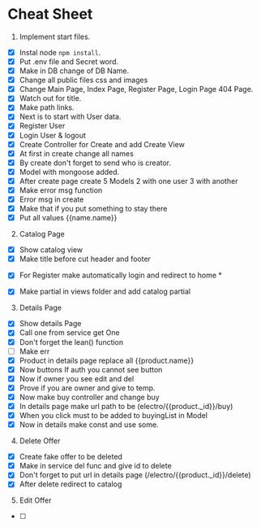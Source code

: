 # Cheat Sheet

1. Implement start files. 
- [x] Instal node `npm install`.
- [x] Put .env file and Secret word.
- [X] Make in DB change of DB Name.
- [x] Change all public files css and images
- [x] Change Main Page, Index Page, Register Page, Login Page 404 Page.
- [x] Watch out for title. 
- [x] Make path links. 
- [x] Next is to start with User data. 
- [x] Register User 
- [x] Login User & logout 
- [x] Create Controller for Create and add Create View  
- [x] At first in create change all names
- [x] By create don't forget to send who is creator.
- [x] Model with mongoose added.
- [x] After create page create 5 Models 2 with one user 3 with another
- [x] Make error msg function 
- [x] Error msg in create
- [x] Make that if you put something to stay there
- [x] Put all values {{name.name}}

2. Catalog Page
- [x] Show catalog view
- [x] Make title before cut header and footer
* [x] For Register make automatically login and redirect to home *
- [x] Make partial in views folder and add catalog partial

3. Details Page
- [x] Show details Page 
- [x] Call one from service get One
- [x] Don't forget the lean() function
- [ ] Make err 
- [x] Product in details page replace all {{product.name}}
- [x] Now buttons If auth you cannot see button
- [x] Now if owner you see edit and del
- [x] Prove if you are owner and give to temp.
- [x] Now make buy controller and change buy 
- [x] In details page make url path to be (electro/{{product._id}}/buy)
- [x] When you click must to be added to buyingList in Model
- [x] Now in details make const and use some.

4. Delete Offer
- [x] Create fake offer to be deleted 
- [x] Make in service del func and give id to delete 
- [x] Don't forget to put url in details page (/electro/{{product._id}}/delete)
- [x] After delete redirect to catalog

5. Edit Offer
- [ ] 